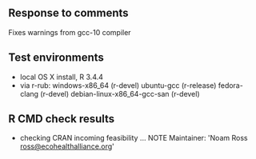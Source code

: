 ## Response to comments

Fixes warnings from gcc-10 compiler

## Test environments
* local OS X install, R 3.4.4
* via r-rub: 
   windows-x86_64 (r-devel)
   ubuntu-gcc (r-release)
   fedora-clang (r-devel) 
   debian-linux-x86_64-gcc-san (r-devel)

## R CMD check results

* checking CRAN incoming feasibility ... NOTE
Maintainer: 'Noam Ross <ross@ecohealthalliance.org>'


